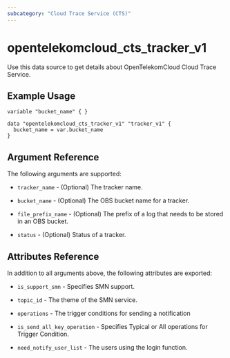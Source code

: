 ```yaml
---
subcategory: "Cloud Trace Service (CTS)"
---
```


# opentelekomcloud_cts_tracker_v1

Use this data source to get details about OpenTelekomCloud Cloud Trace Service.

## Example Usage
```hcl
variable "bucket_name" { }

data "opentelekomcloud_cts_tracker_v1" "tracker_v1" {
  bucket_name = var.bucket_name
}

```

## Argument Reference

The following arguments are supported:

* `tracker_name` - (Optional) The tracker name.

* `bucket_name` - (Optional) The OBS bucket name for a tracker.

* `file_prefix_name` - (Optional) The prefix of a log that needs to be stored in an OBS bucket.

* `status` - (Optional) Status of a tracker.


## Attributes Reference

In addition to all arguments above, the following attributes are exported:

* `is_support_smn` - Specifies SMN support.

* `topic_id` - The theme of the SMN service.

* `operations` - The trigger conditions for sending a notification

* `is_send_all_key_operation` - Specifies Typical or All operations for Trigger Condition.

* `need_notify_user_list` - The users using the login function.
